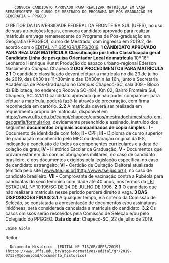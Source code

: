         CONVOCA CANDIDATO APROVADO PARA REALIZAR MATRÍCULA EM VAGA REMANESCENTE NO CURSO DE MESTRADO DO PROGRAMA DE PÓS-GRADUAÇÃO EM GEOGRAFIA – PPGGEO  

 O REITOR DA UNIVERSIDADE FEDERAL DA FRONTEIRA SUL (UFFS), no uso de suas atribuições legais, convoca candidato aprovado para realizar matrícula em vaga remanescente do Programa de Pós-graduação em Geografia (PPGGEO), curso de Mestrado, com ingresso em 2019.2, de acordo com o [EDITAL Nº 635/GR/UFFS/2019](https://www.uffs.edu.br/atos-normativos/edital/gr/2019-0635).  **1 CANDIDATO APROVADO PARA REALIZAR MATRÍCULA**     **Classificação por linha**   **Classificação geral**   **Candidato**   **Linha de pesquisa**   **Orientador**   **Local de matrícula**     10º   16º   Leonardo Henrique Kunst   Produção do espaço urbano-regional   Ederson Nascimento   *Campus*  Chapecó      **2 DOS PROCEDIMENTOS PARA MATRÍCULA** **2.1**  O candidato classificado deverá efetuar a matrícula no dia 23 de julho de 2019, das 8h30 às 11h30min e das 13h30min às 16h, junto à Secretaria Acadêmica de Pós-Graduação no *Campus*  Chapecó-SC, sala 309 - Bloco da Biblioteca, no endereço Rodovia SC-484, Km 02, Bairro Fronteira Sul, Chapecó, SC. **2.1.1**  O candidato aprovado que não puder comparecer para efetuar a matrícula, poderá fazê-la através de procuração, com firma reconhecida em cartório. **2.2**  A matrícula deverá ser realizada em requerimento próprio de matrícula, disponível em <https://www.uffs.edu.br/campi/chapeco/cursos/mestradoch/mestrado-em-geografia/formularios>, devidamente preenchido e assinado, instruído dos seguintes **documentos originais acompanhados de cópia simples** : **I -**  Documento de identidade com foto; **II -**  CPF; **III -**  Diploma de curso superior de graduação reconhecido pelo MEC ou declaração original da IES, indicando a conclusão de todos os componentes curriculares e a data de colação de grau; **IV -**  Histórico Escolar da Graduação; **V -**  Documentos que provam estar em dia com as obrigações militares, no caso de candidato brasileiro, e dos documentos exigidos pela legislação específica, no caso de candidato estrangeiro; **VI -**  Certidão de Quitação Eleitoral atualizada (emitida pelo site [www.tse.jus.br](http://www.tse.jus.br/)), no caso de candidato brasileiro. **VII -**  Comprovante de vacinação contra a Rubéola para candidatas do sexo feminino com idade até 40 anos, nos termos da [LEI ESTADUAL Nº 10.196/SC DE 24 DE JULHO DE 1996](http://leis.alesc.sc.gov.br/html/1996/10196_1996_lei.html). **2.3**  O candidato que não realizar a matrícula nesse período perderá direito à vaga.  **3 DAS DISPOSIÇÕES FINAIS** **3.1**  A qualquer tempo, e a critério da Comissão de Seleção, se constatada a apresentação de documentos e/ou assinaturas inidôneas, será considerada cancelada a matrícula do candidato. **3.2**  Os casos omissos serão resolvidos pela Comissão de Seleção e/ou pelo Colegiado do PPGGEO.        **Data do ato:** Chapecó-SC, 22 de julho de 2019.   
 

    Jaime Giolo   
 Reitor 

      Documento Histórico  [EDITAL Nº 713/GR/UFFS/2019](https://www.uffs.edu.br/atos-normativos/edital/gr/2019-0713/@@download/documento_historico)     
      